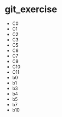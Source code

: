 # git_exercise
- C0
- C1
- C2
- C3
- C5
- C6
- C7
- C9
- C10
- C11
- b0
- b1
- b3
- b4
- b5
- b7
- b10